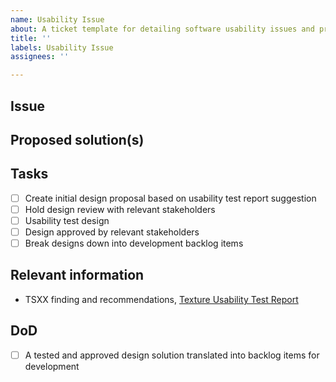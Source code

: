 ```yaml
---
name: Usability Issue
about: A ticket template for detailing software usability issues and proposed fixes.
title: ''
labels: Usability Issue
assignees: ''

---
```


## Issue

## Proposed solution(s)

## Tasks
- [ ] Create initial design proposal based on usability test report suggestion
- [ ] Hold design review with relevant stakeholders
- [ ] Usability test design 
- [ ] Design approved by relevant stakeholders
- [ ] Break designs down into development backlog items

## Relevant information
- TSXX finding and recommendations, [Texture Usability Test Report](https://docs.google.com/document/d/1z58LAJVuKLjFRVuTDigXNQ_XZFaXTXiQOSRsEMKND48/edit?usp=sharing)

## DoD
- [ ] A tested and approved design solution translated into backlog items for development
